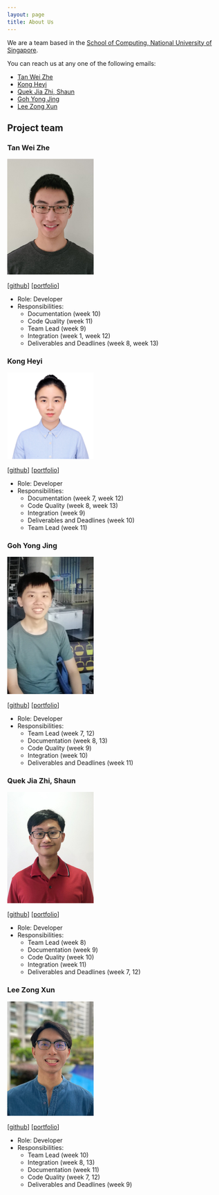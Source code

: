 ```yaml
---
layout: page
title: About Us
---
```


We are a team based in the [School of Computing, National University of Singapore](http://www.comp.nus.edu.sg).

You can reach us at any one of the following emails:
* [Tan Wei Zhe](mailto:tweizhe@gmail.com)
* [Kong Heyi](mailto:kongheyi1014@gmail.com)
* [Quek Jia Zhi, Shaun](mailto:zhacatomn@gmail.com)
* [Goh Yong Jing](mailto:e0693145@u.nus.edu)
* [Lee Zong Xun](mailto:lzongxun@u.nus.edu)

## Project team

### Tan Wei Zhe

<img src="images/wz2k.png" width="200px">

[[github](https://github.com/wz2k)]
[[portfolio](team/wz2k.md)]

* Role: Developer
* Responsibilities:
  * Documentation (week 10)
  * Code Quality (week 11)
  * Team Lead (week 9)
  * Integration (week 1, week 12)
  * Deliverables and Deadlines (week 8, week 13)

### Kong Heyi

<img src="images/heeeyi.png" width="200px">

[[github](https://github.com/heeeyi)]
[[portfolio](team/heeeyi.md)]

* Role: Developer
* Responsibilities:
  * Documentation (week 7, week 12)
  * Code Quality (week 8, week 13)
  * Integration (week 9)
  * Deliverables and Deadlines (week 10)
  * Team Lead (week 11)

### Goh Yong Jing

<img src="images/gohyongjing.png" width="200px">

[[github](http://github.com/gohyongjing)]
[[portfolio](team/gohyongjing.md)]

* Role: Developer
* Responsibilities:
  * Team Lead (week 7, 12)
  * Documentation (week 8, 13)
  * Code Quality (week 9)
  * Integration (week 10)
  * Deliverables and Deadlines (week 11)

### Quek Jia Zhi, Shaun

<img src="images/zhacatomn.png" width="200px">

[[github](http://github.com/zhacatomn)] [[portfolio](team/zhacatomn.md)]

* Role: Developer
* Responsibilities:
  * Team Lead (week 8)
  * Documentation (week 9)
  * Code Quality (week 10)
  * Integration (week 11)
  * Deliverables and Deadlines (week 7, 12)

### Lee Zong Xun

<img src="images/Zxun2.png" width="200px" alt="Zxun2's image">

[[github](http://github.com/Zxun2)]
[[portfolio](team/Zxun2.md)]

* Role: Developer
* Responsibilities:
  * Team Lead (week 10)
  * Integration (week 8, 13)
  * Documentation (week 11)
  * Code Quality (week 7, 12)
  * Deliverables and Deadlines (week 9)
